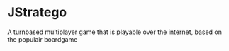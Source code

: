 # JStratego
A turnbased multiplayer game that is playable over the internet, based on the populair boardgame
